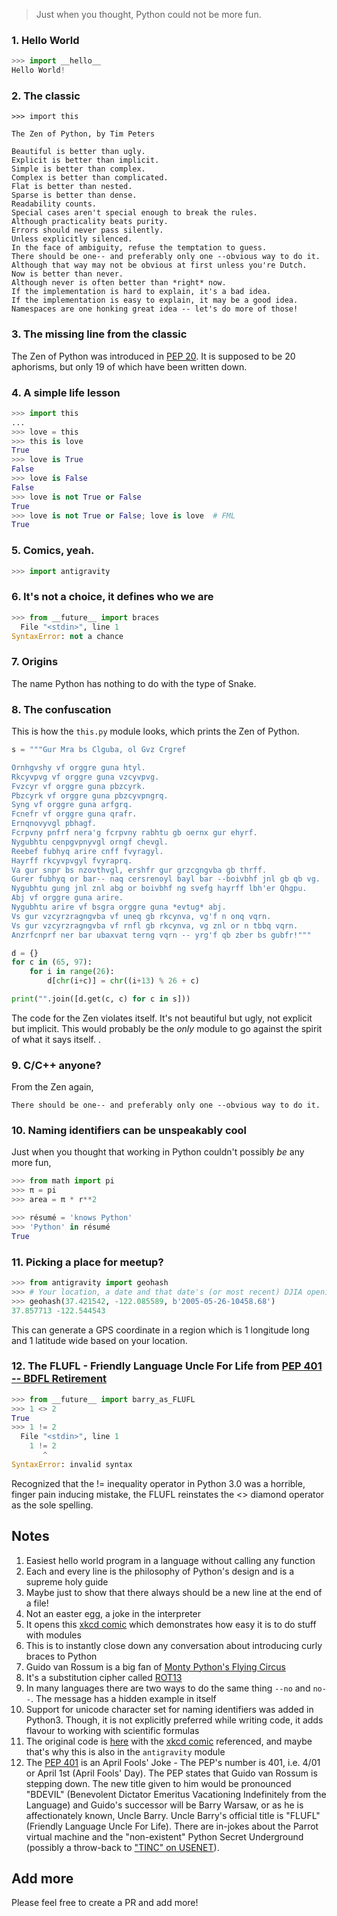 > Just when you thought, Python could not be more fun.

### 1. Hello World

```py
>>> import __hello__
Hello World!
```

### 2. The classic
```
>>> import this

The Zen of Python, by Tim Peters

Beautiful is better than ugly.
Explicit is better than implicit.
Simple is better than complex.
Complex is better than complicated.
Flat is better than nested.
Sparse is better than dense.
Readability counts.
Special cases aren't special enough to break the rules.
Although practicality beats purity.
Errors should never pass silently.
Unless explicitly silenced.
In the face of ambiguity, refuse the temptation to guess.
There should be one-- and preferably only one --obvious way to do it.
Although that way may not be obvious at first unless you're Dutch.
Now is better than never.
Although never is often better than *right* now.
If the implementation is hard to explain, it's a bad idea.
If the implementation is easy to explain, it may be a good idea.
Namespaces are one honking great idea -- let's do more of those!
```

### 3. The missing line from the classic

The Zen of Python was introduced in [PEP 20](https://www.python.org/dev/peps/pep-0020/#id2). It is supposed to be 20 aphorisms, but only 19 of which have been written down.


### 4. A simple life lesson
```py
>>> import this
...
>>> love = this
>>> this is love
True
>>> love is True
False
>>> love is False
False
>>> love is not True or False
True
>>> love is not True or False; love is love  # FML
True
```

### 5. Comics, yeah.
```py
>>> import antigravity
```

### 6. It's not a choice, it defines who we are
```py
>>> from __future__ import braces
  File "<stdin>", line 1
SyntaxError: not a chance
```

### 7. Origins
The name Python has nothing to do with the type of Snake.

### 8. The confuscation
This is how the `this.py` module looks, which prints the Zen of Python.

```py
s = """Gur Mra bs Clguba, ol Gvz Crgref

Ornhgvshy vf orggre guna htyl.
Rkcyvpvg vf orggre guna vzcyvpvg.
Fvzcyr vf orggre guna pbzcyrk.
Pbzcyrk vf orggre guna pbzcyvpngrq.
Syng vf orggre guna arfgrq.
Fcnefr vf orggre guna qrafr.
Ernqnovyvgl pbhagf.
Fcrpvny pnfrf nera'g fcrpvny rabhtu gb oernx gur ehyrf.
Nygubhtu cenpgvpnyvgl orngf chevgl.
Reebef fubhyq arire cnff fvyragyl.
Hayrff rkcyvpvgyl fvyraprq.
Va gur snpr bs nzovthvgl, ershfr gur grzcgngvba gb thrff.
Gurer fubhyq or bar-- naq cersrenoyl bayl bar --boivbhf jnl gb qb vg.
Nygubhtu gung jnl znl abg or boivbhf ng svefg hayrff lbh'er Qhgpu.
Abj vf orggre guna arire.
Nygubhtu arire vf bsgra orggre guna *evtug* abj.
Vs gur vzcyrzragngvba vf uneq gb rkcynva, vg'f n onq vqrn.
Vs gur vzcyrzragngvba vf rnfl gb rkcynva, vg znl or n tbbq vqrn.
Anzrfcnprf ner bar ubaxvat terng vqrn -- yrg'f qb zber bs gubfr!"""

d = {}
for c in (65, 97):
    for i in range(26):
        d[chr(i+c)] = chr((i+13) % 26 + c)

print("".join([d.get(c, c) for c in s]))
```

The code for the Zen violates itself. It's not beautiful but ugly, not explicit but implicit.
This would probably be the *only* module to go against the spirit of what it says itself.
.

### 9. C/C++ anyone?
From the Zen again,
```
There should be one-- and preferably only one --obvious way to do it.
```

### 10. Naming identifiers can be unspeakably cool
Just when you thought that working in Python couldn't possibly *be* any more fun,
```py
>>> from math import pi
>>> π = pi
>>> area = π * r**2

>>> résumé = 'knows Python'
>>> 'Python' in résumé
True
```

### 11. Picking a place for meetup?
```py
>>> from antigravity import geohash
>>> # Your location, a date and that date's (or most recent) DJIA opening.
>>> geohash(37.421542, -122.085589, b'2005-05-26-10458.68')
37.857713 -122.544543
```
This can generate a GPS coordinate in a region which is 1 longitude long and 1
latitude wide based on your location.

### 12. The FLUFL - Friendly Language Uncle For Life from [PEP 401 -- BDFL Retirement](https://www.python.org/dev/peps/pep-0401)
```py
>>> from __future__ import barry_as_FLUFL
>>> 1 <> 2
True
>>> 1 != 2
  File "<stdin>", line 1
    1 != 2
       ^
SyntaxError: invalid syntax
```
Recognized that the != inequality operator in Python 3.0 was a horrible, finger pain inducing mistake, the FLUFL reinstates the <> diamond operator as the sole spelling.

## Notes
1. Easiest hello world program in a language without calling any function
2. Each and every line is the philosophy of Python's design and is a supreme holy guide
3. Maybe just to show that there always should be a new line at the end of a file!
4. Not an easter egg, a joke in the interpreter
5. It opens this [xkcd comic](https://xkcd.com/353) which demonstrates how easy it is to do stuff with modules
6. This is to instantly close down any conversation about introducing curly braces to Python
7. Guido van Rossum is a big fan of [Monty Python's Flying Circus](https://en.wikipedia.org/wiki/Monty_Python%27s_Flying_Circus)
8. It's a substitution cipher called [ROT13](https://en.wikipedia.org/wiki/ROT13)
9. In many languages there are two ways to do the same thing `--no` and `no--`. The message has a hidden example in itself
10. Support for unicode character set for naming identifiers was added in Python3. Though, it is not explicitly preferred while writing code, it adds flavour to working with scientific formulas
11. The original code is [here](https://github.com/python/cpython/blob/master/Lib/antigravity.py) with the [xkcd comic](https://xkcd.com/426/) referenced, and maybe that's why this is also in the `antigravity` module
12. The [PEP 401](https://www.python.org/dev/peps/pep-0401/) is an April Fools' Joke - The PEP's number is 401, i.e. 4/01 or April 1st (April Fools' Day). The PEP states that Guido van Rossum is stepping down. The new title given to him would be pronounced "BDEVIL" (Benevolent Dictator Emeritus Vacationing Indefinitely from the Language) and Guido's successor will be Barry Warsaw, or as he is affectionately known, Uncle Barry. Uncle Barry's official title is "FLUFL" (Friendly Language Uncle For Life). There are in-jokes about the Parrot virtual machine and the "non-existent" Python Secret Underground (possibly a throw-back to ["TINC" on USENET](https://en.wikipedia.org/wiki/There_Is_No_Cabal)).

## Add more

Please feel free to create a PR and add more!
